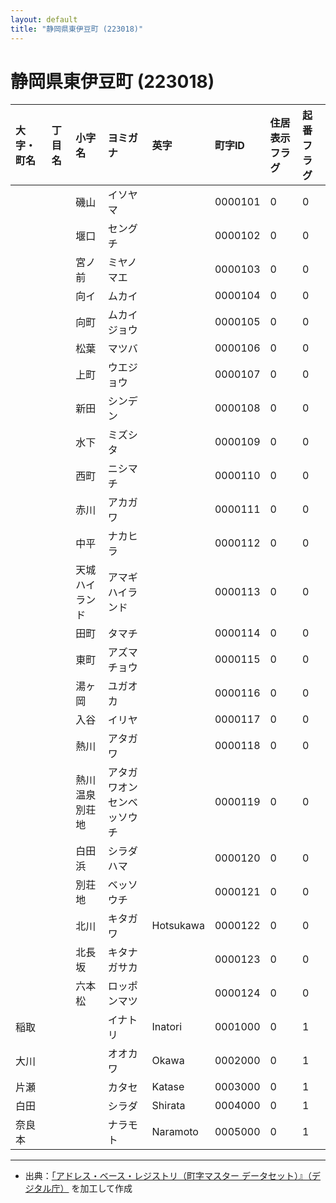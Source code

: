 ```yaml
---
layout: default
title: "静岡県東伊豆町 (223018)"
---
```


# 静岡県東伊豆町 (223018)

| 大字・町名 | 丁目名 | 小字名 | ヨミガナ | 英字 | 町字ID | 住居表示フラグ | 起番フラグ |
|:---|:---|:---|:---|:---|:---|:---|:---|
|  |  | 磯山 | イソヤマ |  | 0000101 | 0 | 0 |
|  |  | 堰口 | セングチ |  | 0000102 | 0 | 0 |
|  |  | 宮ノ前 | ミヤノマエ |  | 0000103 | 0 | 0 |
|  |  | 向イ | ムカイ |  | 0000104 | 0 | 0 |
|  |  | 向町 | ムカイジョウ |  | 0000105 | 0 | 0 |
|  |  | 松葉 | マツバ |  | 0000106 | 0 | 0 |
|  |  | 上町 | ウエジョウ |  | 0000107 | 0 | 0 |
|  |  | 新田 | シンデン |  | 0000108 | 0 | 0 |
|  |  | 水下 | ミズシタ |  | 0000109 | 0 | 0 |
|  |  | 西町 | ニシマチ |  | 0000110 | 0 | 0 |
|  |  | 赤川 | アカガワ |  | 0000111 | 0 | 0 |
|  |  | 中平 | ナカヒラ |  | 0000112 | 0 | 0 |
|  |  | 天城ハイランド | アマギハイランド |  | 0000113 | 0 | 0 |
|  |  | 田町 | タマチ |  | 0000114 | 0 | 0 |
|  |  | 東町 | アズマチョウ |  | 0000115 | 0 | 0 |
|  |  | 湯ヶ岡 | ユガオカ |  | 0000116 | 0 | 0 |
|  |  | 入谷 | イリヤ |  | 0000117 | 0 | 0 |
|  |  | 熱川 | アタガワ |  | 0000118 | 0 | 0 |
|  |  | 熱川温泉別荘地 | アタガワオンセンベッソウチ |  | 0000119 | 0 | 0 |
|  |  | 白田浜 | シラダハマ |  | 0000120 | 0 | 0 |
|  |  | 別荘地 | ベッソウチ |  | 0000121 | 0 | 0 |
|  |  | 北川 | キタガワ | Hotsukawa | 0000122 | 0 | 0 |
|  |  | 北長坂 | キタナガサカ |  | 0000123 | 0 | 0 |
|  |  | 六本松 | ロッポンマツ |  | 0000124 | 0 | 0 |
| 稲取 |  |  | イナトリ | Inatori | 0001000 | 0 | 1 |
| 大川 |  |  | オオカワ | Okawa | 0002000 | 0 | 1 |
| 片瀬 |  |  | カタセ | Katase | 0003000 | 0 | 1 |
| 白田 |  |  | シラダ | Shirata | 0004000 | 0 | 1 |
| 奈良本 |  |  | ナラモト | Naramoto | 0005000 | 0 | 1 |

---

- 出典：[「アドレス・ベース・レジストリ（町字マスター データセット）』（デジタル庁）](https://www.digital.go.jp/policies/base_registry_address/) を加工して作成